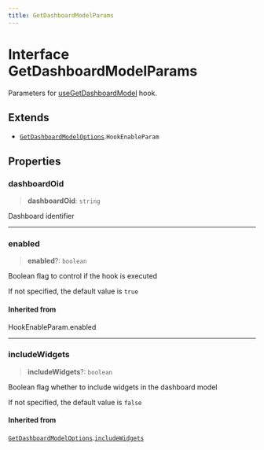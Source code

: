 ```yaml
---
title: GetDashboardModelParams
---
```


# Interface GetDashboardModelParams

Parameters for [useGetDashboardModel](../functions/function.useGetDashboardModel.md) hook.

## Extends

- [`GetDashboardModelOptions`](../../sdk-ui/interfaces/interface.GetDashboardModelOptions.md).`HookEnableParam`

## Properties

### dashboardOid

> **dashboardOid**: `string`

Dashboard identifier

***

### enabled

> **enabled**?: `boolean`

Boolean flag to control if the hook is executed

If not specified, the default value is `true`

#### Inherited from

HookEnableParam.enabled

***

### includeWidgets

> **includeWidgets**?: `boolean`

Boolean flag whether to include widgets in the dashboard model

If not specified, the default value is `false`

#### Inherited from

[`GetDashboardModelOptions`](../../sdk-ui/interfaces/interface.GetDashboardModelOptions.md).[`includeWidgets`](../../sdk-ui/interfaces/interface.GetDashboardModelOptions.md#includewidgets)
